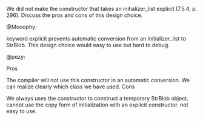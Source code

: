 We did not make the constructor that takes an initializer_list explicit (7.5.4, p. 296). Discuss the pros and cons of this design choice.

@Mooophy:

keyword explicit prevents automatic conversion from an initializer_list to StrBlob. This design choice would easy to use but hard to debug.

@pezy:

Pros

The compiler will not use this constructor in an automatic conversion.
We can realize clearly which class we have used.
Cons

We always uses the constructor to construct a temporary StrBlob object.
cannot use the copy form of initialization with an explicit constructor. not easy to use.